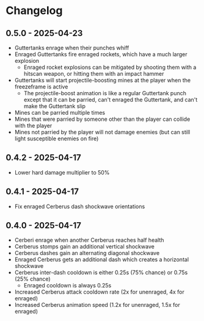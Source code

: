 # Changelog

## 0.5.0 - 2025-04-23

- Guttertanks enrage when their punches whiff
- Enraged Guttertanks fire enraged rockets, which have a much larger explosion
  - Enraged rocket explosions can be mitigated by shooting them with a hitscan weapon, or hitting them with an impact hammer
- Guttertanks will start projectile-boosting mines at the player when the freezeframe is active
  - The projectile-boost animation is like a regular Guttertank punch except that it can be parried, can't enraged the Guttertank, and can't make the Guttertank slip
- Mines can be parried multiple times
- Mines that were parried by someone other than the player can collide with the player
- Mines not parried by the player will not damage enemies (but can still light susceptible enemies on fire)

## 0.4.2 - 2025-04-17

- Lower hard damage multiplier to 50%

## 0.4.1 - 2025-04-17

- Fix enraged Cerberus dash shockwave orientations

## 0.4.0 - 2025-04-17

- Cerberi enrage when another Cerberus reaches half health
- Cerberus stomps gain an additional vertical shockwave
- Cerberus dashes gain an alternating diagonal shockwave
- Enraged Cerberus gets an additional dash which creates a horizontal shockwave
- Cerberus inter-dash cooldown is either 0.25s (75% chance) or 0.75s (25% chance)
  - Enraged cooldown is always 0.25s
- Increased Cerberus attack cooldown rate (2x for unenraged, 4x for enraged)
- Increased Cerberus animation speed (1.2x for unenraged, 1.5x for enraged)

